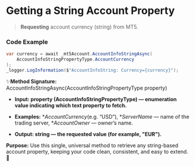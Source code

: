 # Getting a String Account Property

> **Requesting** account currency (string) from MT5.

### Code Example

```csharp
var currency = await _mt5Account.AccountInfoStringAsync(
    AccountInfoStringPropertyType.AccountCurrency
);
_logger.LogInformation($"AccountInfoString: Currency={currency}");
```
✨**Method Signature:** AccountInfoStringAsync(AccountInfoStringPropertyType property)

* **Input: property (AccountInfoStringPropertyType) — enumeration value indicating which text property to fetch.**

* **Examples:**
   *_AccountCurrency_(e.g. “USD”),
   *_ServerName_ — name of the trading server,
   *_AccountOwner_ — owner’s name.

* **Output: string — the requested value (for example, "EUR").**

**Purpose:** Use this single, universal method to retrieve any string-based account property, keeping your code clean, consistent, and easy to extend. 🚀

